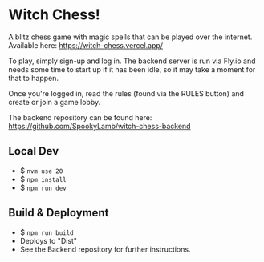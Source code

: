 # Witch Chess!
A blitz chess game with magic spells that can be played over the internet. Available here: https://witch-chess.vercel.app/

To play, simply sign-up and log in. The backend server is run via Fly.io and needs some time to start up if it has been idle, so it may take a moment for that to happen.

Once you're logged in, read the rules (found via the RULES button) and create or join a game lobby.

The backend repository can be found here: https://github.com/SpookyLamb/witch-chess-backend

## Local Dev
* $ `nvm use 20`
* $ `npm install`
* $ `npm run dev`

## Build & Deployment
* $ `npm run build`
* Deploys to "Dist"
* See the Backend repository for further instructions.
